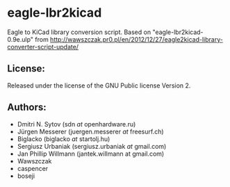 eagle-lbr2kicad
===============

Eagle to KiCad library conversion script. Based on "eagle-lbr2kicad-0.9e.ulp" from http://wawszczak.pr0.pl/en/2012/12/27/eagle2kicad-library-converter-script-update/

License:
--------
Released under the license of the GNU Public license Version 2.

Authors:
--------
- Dmitri N. Sytov (sdn _at_ openhardware.ru)
- Jürgen Messerer (juergen.messerer _at_ freesurf.ch)
- Biglacko (biglacko _at_ startolj.hu)
- Sergiusz Urbaniak (sergiusz.urbaniak _at_ gmail.com)
- Jan Phillip Willmann (jantek.willmann at gmail.com)
- Wawszczak
- caspencer
- boseji
